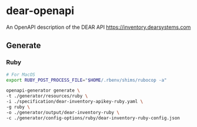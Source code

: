 # dear-openapi

An OpenAPI description of the DEAR API https://inventory.dearsystems.com

## Generate

### Ruby

``` bash
# For MacOS
export RUBY_POST_PROCESS_FILE="$HOME/.rbenv/shims/rubocop -a"

openapi-generator generate \
-t ./generator/resources/ruby \
-i ./specification/dear-inventory-apikey-ruby.yaml \
-g ruby \
-o ./generator/output/dear-inventory-ruby \
-c ./generator/config-options/ruby/dear-inventory-ruby-config.json
```
